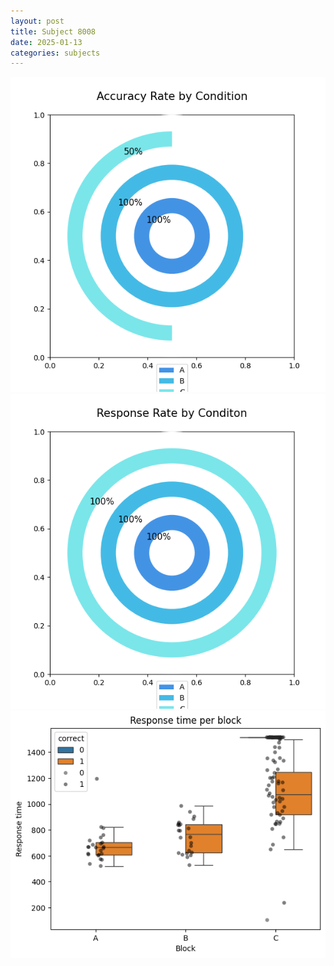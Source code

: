 ```yaml
---
layout: post
title: Subject 8008
date: 2025-01-13
categories: subjects
---
```


![](data/8008/run-9/8008_accuracy_rate.png)
![](data/8008/run-9/8008_response_rate.png)
![](data/8008/run-9/8008_rt.png)
